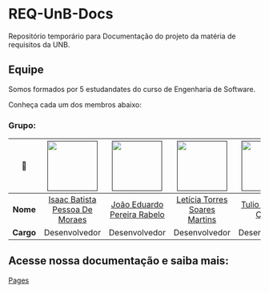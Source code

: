 # REQ-UnB-Docs

Repositório temporário para Documentação do projeto da matéria de requisitos da UNB.

## Equipe

Somos formados por 5 estudandates do curso de Engenharia de Software.

Conheça cada um dos membros abaixo:

### Grupo:

| **📸**    | [<img src="https://avatars.githubusercontent.com/u/118384776?v=4" width=100>]() | [<img src="https://avatars.githubusercontent.com/u/78875892?v=4" width=100>]() | [<img src="https://avatars.githubusercontent.com/u/86434947?v=4" width=100>]() | [<img src="https://avatars.githubusercontent.com/u/122989234?v=4" width=100>]()| [<img src="https://avatars.githubusercontent.com/u/124713089?v=4" width=100>]()|
|:---------:|:------------------------------------------------------------------------------:|:------------------------------------------------------------------------------:|:-------------------------------------------------------------------------------:|:-------------------------------------------------------------------------------:|:-------------------------------------------------------------------------------:|
| **Nome**  | [Isaac Batista Pessoa De Moraes](https://https://github.com/isaacbatista26) | [João Eduardo Pereira Rabelo](https://github.com/JoaoEduardoP) | [Letícia Torres Soares Martins](https://github.com/leticiatmartins) | [Tulio Augusto Celeri](https://github.com/TulioCeleri) | [William Bernardo Da Silva](https://github.com/willxbernardo) |
| **Cargo** |Desenvolvedor | Desenvolvedor | Desenvolvedor |Desenvolvedor | Desenvolvedor |                                                    |

## Acesse nossa documentação e saiba mais: 
[Pages](https://joaoeduardop.github.io/REQ-Eng.Software-UnB-Docs/)
